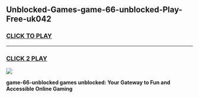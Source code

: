 
## Unblocked-Games-game-66-unblocked-Play-Free-uk042
<h3>
<a href="https://premium76.site?title=game-66-unblocked&ref=22A">CLICK TO PLAY</a></h3>
<hr>

<h3>
<a href="https://premium76.site?title=game-66-unblocked&ref=22A">CLICK 2 PLAY</a>
  
</h3>

<a href="https://premium76.site?title=game-66-unblocked&ref=22A"><img src="https://clearcache.store/games.png"></a>


**game-66-unblocked games unblocked: Your Gateway to Fun and Accessible Online Gaming**
